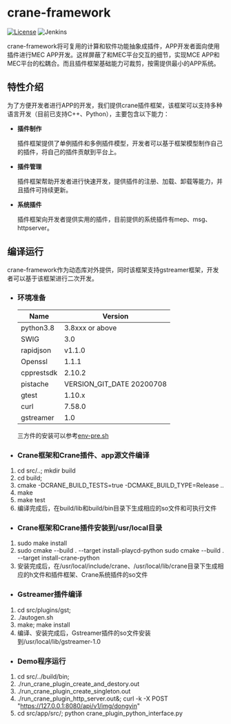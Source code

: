 # crane-framework

[![License](https://img.shields.io/badge/License-Apache%202.0-blue.svg)](https://opensource.org/licenses/Apache-2.0) ![Jenkins](https://img.shields.io/jenkins/build?jobUrl=http%3A%2F%2Fjenkins.edgegallery.org%2Fview%2FMEC-PLATFORM-BUILD%2Fjob%2Fdeveloper-backend-docker-image-build-update-daily-master%2F)

crane-framework将可复用的计算和软件功能抽象成插件，APP开发者面向使用插件进行MEC APP开发。这样屏蔽了和MEC平台交互的细节，实现MCE APP和MEC平台的松耦合。而且插件框架基础能力可裁剪，按需提供最小的APP系统。

## 特性介绍

为了方便开发者进行APP的开发，我们提供crane插件框架，该框架可以支持多种语言开发（目前已支持C++、Python），主要包含以下能力：

- **插件制作** 
    
    插件框架提供了单例插件和多例插件模型，开发者可以基于框架模型制作自己的插件，将自己的插件贡献到平台上。

- **插件管理** 
    
    插件框架帮助开发者进行快速开发，提供插件的注册、加载、卸载等能力，并且插件可持续更新。

- **系统插件** 
    
    插件框架向开发者提供实用的插件，目前提供的系统插件有mep、msg、httpserver。

## 编译运行

  crane-framework作为动态库对外提供，同时该框架支持gstreamer框架，开发者可以基于该框架进行二次开发。

- ### 环境准备
  
    |  Name     | Version   |
    |  ----     | ----  |
    | python3.8 |3.8xxx or above |
    | SWIG |3.0 |
    | rapidjson |v1.1.0 |
    | Openssl | 1.1.1 |
    | cpprestsdk  | 2.10.2 |
    | pistache  | VERSION_GIT_DATE 20200708 |
    | gtest  | 1.10.x |
    | curl  | 7.58.0 |
    | gstreamer  | 1.0 |

    三方件的安装可以参考[env-pre.sh](https://gitee.com/edgegallery/crane-framework/blob/master/crane-env-pre.sh)

- ### Crane框架和Crane插件、app源文件编译
1. cd src/..; mkdir build
2. cd build;
3. cmake -DCRANE_BUILD_TESTS=true -DCMAKE_BUILD_TYPE=Release ..
4. make
5. make test
6. 编译完成后，在build/lib和build/bin目录下生成相应的so文件和可执行文件

- ### Crane框架和Crane插件安装到/usr/local目录
1. sudo make install
2. sudo cmake --build . --target install-playcd-python
   sudo cmake --build . --target install-crane-python
3. 安装完成后，在/usr/local/include/crane、/usr/local/lib/crane目录下生成相应的h文件和插件框架、Crane系统插件的so文件

- ### Gstreamer插件编译
1. cd src/plugins/gst;
2. ./autogen.sh
3. make; make install
4. 编译、安装完成后，Gstreamer插件的so文件安装到/usr/local/lib/gstreamer-1.0

- ### Demo程序运行
1. cd src/../build/bin;
2. ./run_crane_plugin_create_and_destory.out
3. ./run_crane_plugin_create_singleton.out
4. ./run_crane_plugin_http_server.out&; curl -k -X POST "https://127.0.0.1:8080/api/v1/img/dongyin"
5. cd src/app/src/; python crane_plugin_python_interface.py